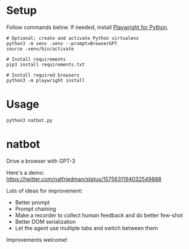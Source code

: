 # Setup

Follow commands below. If needed, install [Playwright for Python](https://playwright.dev/python/docs/intro).

```
# Optional: create and activate Python virtualenv
python3 -m venv .venv --prompt=BrowserGPT
source .venv/bin/activate

# Install requirements
pip3 install requirements.txt

# Install required browsers
python3 -m playwright install
```

# Usage

```
python3 natbot.py
```

# natbot

Drive a browser with GPT-3

Here's a demo: https://twitter.com/natfriedman/status/1575631194032549888

Lots of ideas for improvement:
- Better prompt
- Prompt chaining
- Make a recorder to collect human feedback and do better few-shot
- Better DOM serialization
- Let the agent use multiple tabs and switch between them

Improvements welcome!
